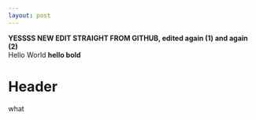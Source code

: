 ```yaml
---
layout: post
---
```

**YESSSS NEW EDIT STRAIGHT FROM GITHUB, edited again (1) and again (2)**  
Hello World
**hello bold**
# Header
what

